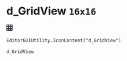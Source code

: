 # d_GridView `16x16`
<img src="/img/d_GridView.png" width=16 height=16>

``` CSharp
EditorGUIUtility.IconContent("d_GridView")
```
```
d_GridView
```
